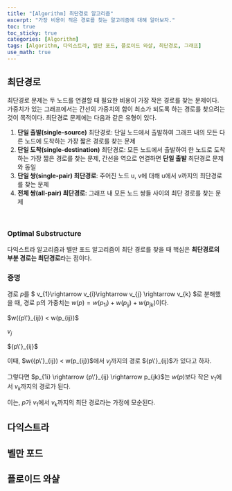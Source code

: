 ```yaml
---
title: "[Algorithm] 최단경로 알고리즘"
excerpt: "가장 비용이 적은 경로를 찾는 알고리즘에 대해 알아보자."
toc: true
toc_sticky: true
categories: [Algorithm]
tags: [Algorithm, 다익스트라, 벨만 포드, 플로이드 와샬, 최단경로, 그래프]
use_math: true
---
```


## 최단경로
최단경로 문제는 두 노드를 연결할 때 필요한 비용이 가장 작은 경로를 찾는 문제이다. 가중치가 있는 그래프에서는 간선의 가중치의 합이 최소가 되도록 하는 경로를 찾으려는 것이 목적이다. 최단경로 문제에는 다음과 같은 유형이 있다.

1. **단일 출발(single-source)** 최단경로: 단일 노드에서 출발하여 그래프 내의 모든 다른 노드에 도착하는 가장 짧은 경로를 찾는 문제
2. **단일 도착(single-destination)** 최단경로: 모든 노드에서 출발하여 한 노드로 도착하는 가장 짧은 경로를 찾는 문제, 간선을 역으로 연결하면 **단일 출발** 최단경로 문제와 동일
3. **단일 쌍(single-pair) 최단경로**: 주어진 노드 u, v에 대해 u에서 v까지의 최단경로를 찾는 문제
4. **전체 쌍(all-pair) 최단경로**: 그래프 내 모든 노드 쌍들 사이의 최단 경로를 찾는 문제

<br>

### Optimal Substructure
다익스트라 알고리즘과 벨만 포드 알고리즘이 최단 경로를 찾을 때 핵심은 **최단경로의 부분 경로는 최단경로**라는 점이다.

### 증명

경로 $p$를 $ v_{1}\rightarrow v_{i}\rightarrow v_{j} \rightarrow v_{k} $로 분해했을 때, 경로 p의 가중치는 $w(p) = w(p_{1i}) + w(p_{ij}) + w(p_{jk})$이다. <br>

$w({p\'}_{ij}) < w(p_{ij})$ <br>

$v_{j}$ <br>

${p\'}_{ij}$ <br>

이때, $w({p\'}_{ij}) < w(p_{ij})$에서 $v_{j}$까지의 경로 ${p\'}_{ij}$가 있다고 하자. <br>

그렇다면 $p_{1i} \rightarrow {p\'}_{ij} \rightarrow p_{jk}$는 $w(p)$보다 작은 $v_{1}$에서 $v_{k}$까지의 경로가 된다. <br>

이는, $p$가 $v_{1}$에서 $v_{k}$까지의 최단 경로라는 가정에 모순된다.



## 다익스트라

## 벨만 포드

## 플로이드 와샬
